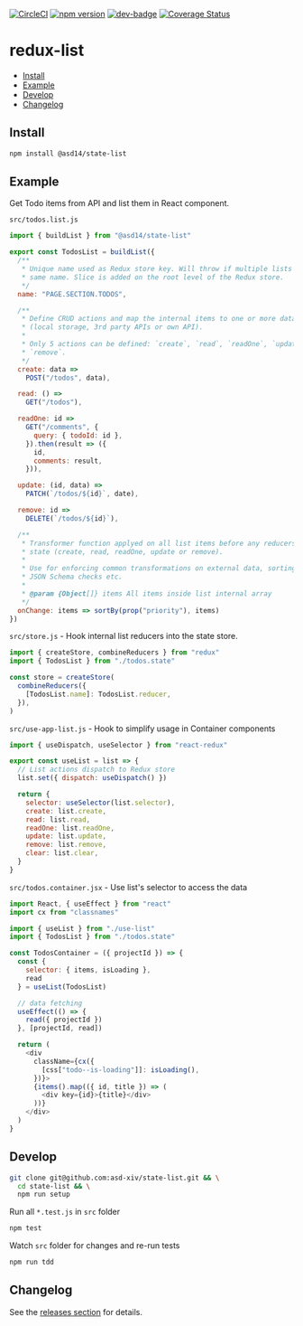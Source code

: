 <!-- markdownlint-disable first-line-h1 line-length -->

[![CircleCI](https://circleci.com/gh/asd-xiv/state-list.svg?style=svg)](https://circleci.com/gh/asd-xiv/state-list)
[![npm version](https://badge.fury.io/js/%40asd14%2Fstate-list.svg)](https://badge.fury.io/js/%40asd14%2Fstate-list)
[![dev-badge](https://david-dm.org/asd-xiv/state-list.svg)](https://david-dm.org/asd-xiv/state-list)
[![Coverage Status](https://coveralls.io/repos/github/asd-xiv/state-list/badge.svg)](https://coveralls.io/github/asd-xiv/state-list)

# redux-list

<!-- vim-markdown-toc GFM -->

* [Install](#install)
* [Example](#example)
* [Develop](#develop)
* [Changelog](#changelog)

<!-- vim-markdown-toc -->

## Install

```bash
npm install @asd14/state-list
```

## Example

Get Todo items from API and list them in React component.

`src/todos.list.js`

```js
import { buildList } from "@asd14/state-list"

export const TodosList = buildList({
  /**
   * Unique name used as Redux store key. Will throw if multiple lists use the 
   * same name. Slice is added on the root level of the Redux store.
   */
  name: "PAGE.SECTION.TODOS",

  /**
   * Define CRUD actions and map the internal items to one or more data sources
   * (local storage, 3rd party APIs or own API).
   *
   * Only 5 actions can be defined: `create`, `read`, `readOne`, `update` and
   * `remove`.
   */
  create: data =>
    POST("/todos", data),

  read: () =>
    GET("/todos"),

  readOne: id =>
    GET("/comments", {
      query: { todoId: id },
    }).then(result => ({
      id,
      comments: result,
    })),

  update: (id, data) =>
    PATCH(`/todos/${id}`, date),

  remove: id =>
    DELETE(`/todos/${id}`),

  /**
   * Transformer function applyed on all list items before any reducers update
   * state (create, read, readOne, update or remove).
   *
   * Use for enforcing common transformations on external data, sorting,
   * JSON Schema checks etc.
   *
   * @param {Object[]} items All items inside list internal array
   */
  onChange: items => sortBy(prop("priority"), items)
})
```

`src/store.js` - Hook internal list reducers into the state store.

```js
import { createStore, combineReducers } from "redux"
import { TodosList } from "./todos.state"

const store = createStore(
  combineReducers({
    [TodosList.name]: TodosList.reducer,
  }),
)
```

`src/use-app-list.js` - Hook to simplify usage in Container components

```js
import { useDispatch, useSelector } from "react-redux"

export const useList = list => {
  // List actions dispatch to Redux store
  list.set({ dispatch: useDispatch() })

  return {
    selector: useSelector(list.selector),
    create: list.create,
    read: list.read,
    readOne: list.readOne,
    update: list.update,
    remove: list.remove,
    clear: list.clear,
  }
}
```

`src/todos.container.jsx` - Use list's selector to access the data

```js
import React, { useEffect } from "react"
import cx from "classnames"

import { useList } from "./use-list"
import { TodosList } from "./todos.state"

const TodosContainer = ({ projectId }) => {
  const {
    selector: { items, isLoading },
    read
  } = useList(TodosList)

  // data fetching
  useEffect(() => {
    read({ projectId })
  }, [projectId, read])

  return (
    <div
      className={cx({
        [css["todo--is-loading"]]: isLoading(),
      })}>
      {items().map(({ id, title }) => (
        <div key={id}>{title}</div>
      ))}
    </div>
  )
}
```

## Develop

```bash
git clone git@github.com:asd-xiv/state-list.git && \
  cd state-list && \
  npm run setup
```

Run all `*.test.js` in `src` folder

```bash
npm test
```

Watch `src` folder for changes and re-run tests

```bash
npm run tdd
```

## Changelog

See the [releases section](https://github.com/asd-xiv/state-list/releases) for details.
